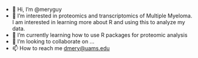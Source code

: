 - 👋 Hi, I’m @meryguy
- 👀 I’m interested in proteomics and transcriptomics of Multiple Myeloma. I am interested in learning more about R and using this to analyze my data. 
- 🌱 I’m currently learning how to use R packages for proteomic analysis
- 💞️ I’m looking to collaborate on ...
- 📫 How to reach me dmery@uams.edu 

<!---
meryguy/meryguy is a ✨ special ✨ repository because its `README.md` (this file) appears on your GitHub profile.
You can click the Preview link to take a look at your changes.
--->
